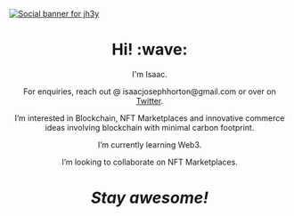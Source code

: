 [![Social banner for jh3y](https://github.com/jh3y/jh3y/raw/master/assets/header-banner--optimized.svg)](https://isaacjosephhorton.github.io)
<h1 align='center'> Hi! :wave:</h1>
<p align='center'>
I'm Isaac.
</p>
<p align='center'>For enquiries, reach out @ isaacjosephhorton@gmail.com or over on <a href="https://twitter.com/ijhdesigner">Twitter</a>.</p>
<p align='center'>I’m interested in Blockchain, NFT Marketplaces and innovative commerce ideas involving blockchain with minimal carbon footprint.</p>
<p align='center'>I’m currently learning Web3.</p>
<p align='center'>I’m looking to collaborate on NFT Marketplaces.</p>
<h1 align='center'><i>Stay awesome!</i></h1></p>
